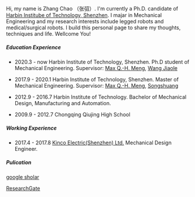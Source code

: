 Hi, my name is Zhang Chao （张弨）. I'm currently a Ph.D. candidate of [Harbin Institube of Technology, Shenzhen](http://en.hitsz.edu.cn/). I majar in Mechanical Engineering and my research interests include legged robots and medical/surgical robots. I build this personal page to share my thoughts, techniques and life. Wellcome You!

##### Education Experience
- 2020.3 - now  Harbin Institute of Technology, Shenzhen. Ph.D student of Mechanical Engineering. Supervisor: [Max Q.-H. Meng][1], [Wang Jiaole][2]

- 2017.9 - 2020.1  Harbin Institute of Technology, Shenzhen. Master of Mechanical Engineering. Supervisor: [Max Q.-H. Meng][1], [Songshuang][3]

- 2012.9 - 2016.7  Harbin Institute of Technology. Bachelor of Mechanical Design, Manufacturing and Automation.

- 2009.9 - 2012.7  Chongqing Qiujing High School


##### Working Experience
- 2017.4 - 2017.8  [Kinco Electric(Shenzhen) Ltd.](https://en.kinco.cn/) Mechanical Design Engineer.

##### Pulication
[google sholar][4]

[ResearchGate][5]

[1]: https://www.ee.cuhk.edu.hk/~qhmeng/about.html
[2]: http://faculty.hitsz.edu.cn/jlwang
[3]: http://faculty.hitsz.edu.cn/songshuang
[4]: https://scholar.google.com/citations?user=iQ7_oXAAAAAJ&hl=en
[5]: https://www.researchgate.net/profile/Chao_Zhang365
